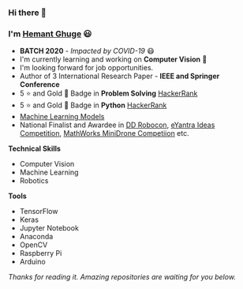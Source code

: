 ### Hi there 👋

### I'm [Hemant Ghuge](https://www.linkedin.com/in/hemantghuge/) :smiley:

- **BATCH 2020** - *Impacted by COVID-19* :mask:
- I'm currently learning and working on **Computer Vision** :eyes:
- I'm looking forward for job opportunities.
- Author of 3 International Research Paper - **IEEE and Springer Conference**
- 5 :star: and Gold :1st_place_medal: Badge in **Problem Solving** [HackerRank](https://www.hackerrank.com/hemantghuge0050?hr_r=1)
- 5 :star: and Gold :1st_place_medal: Badge in **Python** [HackerRank](https://www.hackerrank.com/hemantghuge0050?hr_r=1)
- [Machine Learning Models](https://github.com/HemantGorakshGhuge/Machine_Learning_Elective_III)
- National Finalist and Awardee in [DD Robocon](http://ddrobocon.iitd.ac.in/index2019.htm), [eYantra Ideas Competition](https://www.e-yantra.org/eyic), [MathWorks MiniDrone Competiion](https://www.mathworks.com/academia/student-competitions/minidrones.html) etc.

**Technical Skills**
- Computer Vision
- Machine Learning
- Robotics

**Tools**
- TensorFlow
- Keras
- Jupyter Notebook
- Anaconda
- OpenCV
- Raspberry Pi
- Arduino

*Thanks for reading it. Amazing repositories are waiting for you below.*

<!--
**HemantGorakshGhuge/HemantGorakshGhuge** is a ✨ _special_ ✨ repository because its `README.md` (this file) appears on your GitHub profile.

Here are some ideas to get you started:

- 🔭 I’m currently working on ...
- 🌱 I’m currently learning ...
- 👯 I’m looking to collaborate on ...
- 🤔 I’m looking for help with ...
- 💬 Ask me about ...
- 📫 How to reach me: ...
- 😄 Pronouns: ...
- ⚡ Fun fact: ...
-->
